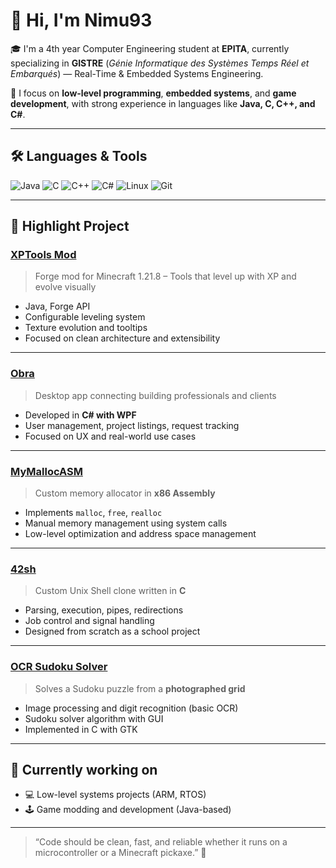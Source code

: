 # 👋 Hi, I'm Nimu93

🎓 I'm a 4th year Computer Engineering student at **EPITA**, currently specializing in **GISTRE** (*Génie Informatique des Systèmes Temps Réel et Embarqués*) — Real-Time & Embedded Systems Engineering.

🧠 I focus on **low-level programming**, **embedded systems**, and **game development**, with strong experience in languages like **Java, C, C++, and C#**.

---

## 🛠️ Languages & Tools

![Java](https://img.shields.io/badge/Java-ED8B00?style=flat&logo=java&logoColor=white)
![C](https://img.shields.io/badge/C-00599C?style=flat&logo=c&logoColor=white)
![C++](https://img.shields.io/badge/C++-00599C?style=flat&logo=c%2B%2B&logoColor=white)
![C#](https://img.shields.io/badge/C%23-239120?style=flat&logo=c-sharp&logoColor=white)
![Linux](https://img.shields.io/badge/Linux-FCC624?style=flat&logo=linux&logoColor=black)
![Git](https://img.shields.io/badge/Git-F05032?style=flat&logo=git&logoColor=white)

---

## 🔨 Highlight Project

### [XPTools Mod](https://github.com/Nimu93/xptools)
> Forge mod for Minecraft 1.21.8 – Tools that level up with XP and evolve visually

- Java, Forge API
- Configurable leveling system
- Texture evolution and tooltips
- Focused on clean architecture and extensibility

---

### [Obra](https://github.com/Nimu93/Obra)
> Desktop app connecting building professionals and clients

- Developed in **C# with WPF**
- User management, project listings, request tracking
- Focused on UX and real-world use cases

---

### [MyMallocASM](https://github.com/Nimu93/MyMallocASM)
> Custom memory allocator in **x86 Assembly**

- Implements `malloc`, `free`, `realloc`
- Manual memory management using system calls
- Low-level optimization and address space management

---

### [42sh](https://github.com/ErwannLesech/42-Sh)
> Custom Unix Shell clone written in **C**

- Parsing, execution, pipes, redirections
- Job control and signal handling
- Designed from scratch as a school project

---

### [OCR Sudoku Solver](https://github.com/ErwannLesech/OCR)
> Solves a Sudoku puzzle from a **photographed grid**

- Image processing and digit recognition (basic OCR)
- Sudoku solver algorithm with GUI
- Implemented in C with GTK

---

## 🚀 Currently working on

- 💻 Low-level systems projects (ARM, RTOS)
- 🕹️ Game modding and development (Java-based)
  
---

> “Code should be clean, fast, and reliable whether it runs on a microcontroller or a Minecraft pickaxe.” 🧤
